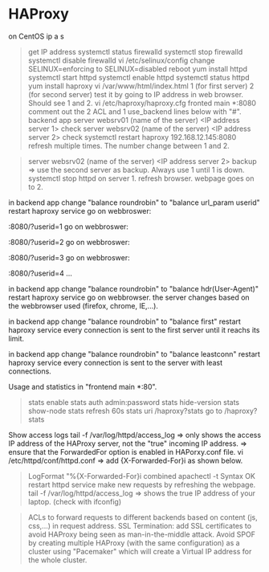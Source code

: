 # HAProxy

on CentOS
ip a s
> get IP address
systemctl status firewalld
systemctl stop firewalld
systemctl disable firewalld
vi /etc/selinux/config
> change SELINUX=enforcing to SELINUX=disabled
reboot
yum install httpd
systemctl start httpd
systemctl enable httpd
systemctl status httpd
yum install haproxy
vi /var/www/html/index.html
>1 (for first server)
>2 (for second server)
test it by going to IP address in web browser. Should see 1 and 2.
vi /etc/haproxy/haproxy.cfg
>fronted  main *:8080
> comment out the 2 ACL and 1 use_backend lines below with "#".
>backend app
>    server  websrv01 (name of the server) <IP address server 1> check
>    server  websrv02 (name of the server) <IP address server 2> check
systemctl restart haproxy
192.168.12.145:8080
>refresh multiple times. The number change between 1 and 2.

>    server  websrv02 (name of the server) <IP address server 2> backup
=> use the second server as backup. Always use 1 until 1 is down.
systemctl stop httpd on server 1.
refresh browser.
webpage goes on to 2.

in backend app
change "balance roundrobin" to "balance url_param userid"
restart haproxy service
go on webbroswer: <p address>:8080/?userid=1
go on webbroswer: <p address>:8080/?userid=2
go on webbroswer: <p address>:8080/?userid=3
go on webbroswer: <p address>:8080/?userid=4
...

in backend app
change "balance roundrobin" to "balance hdr(User-Agent)"
restart haproxy service
go on webbrowser.
the server changes based on the webbrowser used (firefox, chrome, IE,...).

in backend app
change "balance roundrobin" to "balance first"
restart haproxy service
every connection is sent to the first server until it reachs its limit.

in backend app
change "balance roundrobin" to "balance leastconn"
restart haproxy service
every connection is sent to the server with least connections.

Usage and statistics
in "frontend main *:80".
> stats enable
> stats auth admin:password
> stats hide-version
> stats show-node
> stats refresh 60s
> stats uri /haproxy?stats
go to <IP address>/haproxy?stats


Show access logs
tail -f /var/log/httpd/access_log
=> only shows the access IP address of the HAProxy server, not the "true" incoming IP address.
=> ensure that the ForwardedFor option is enabled in HAPorxy.conf file.
vi /etc/httpd/conf/httpd.conf
=> add {X-Forwarded-For}i as shown below.
> LogFormat "%{X-Forwarded-For}i   <the rest...>   combined
apachectl -t
> Syntax OK
restart httpd service
make new requests by refreshing the webpage.
tail -f /var/log/httpd/access_log
=> shows the true IP address of your laptop. (check with ifconfig)


> ACLs to forward requests to different backends based on content (js, css,...) in request address.
> SSL Termination: add SSL certificates to avoid HAProxy being seen as man-in-the-middle attack.
> Avoid SPOF by creating multiple HAProxy (with the same configuration) as a cluster using "Pacemaker" which will create a Virtual IP address for the whole cluster.
